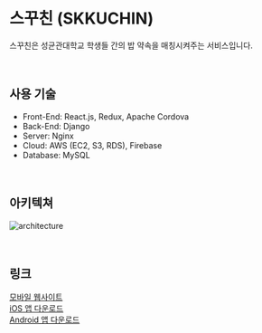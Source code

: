 # 스꾸친 (SKKUCHIN)
스꾸친은 성균관대학교 학생들 간의 밥 약속을 매칭시켜주는 서비스입니다.

<br>

## 사용 기술
- Front-End: React.js, Redux, Apache Cordova
- Back-End: Django
- Server: Nginx
- Cloud: AWS (EC2, S3, RDS), Firebase
- Database: MySQL

<br>

## 아키텍쳐

![architecture](https://user-images.githubusercontent.com/77501800/178157492-d8a59464-d6bb-40e4-8d1b-a7697ce04f3a.png)


<br>

## 링크
<a href="www.skkuchin.com">모바일 웹사이트</a>
<br>
<a href="https://apps.apple.com/kr/app/%EC%8A%A4%EA%BE%B8%EC%B9%9C/id1600835217">iOS 앱 다운로드</a>
<br>
<a href="https://play.google.com/store/apps/details?id=com.skkuchin.skkuchin">Android 앱 다운로드</a>